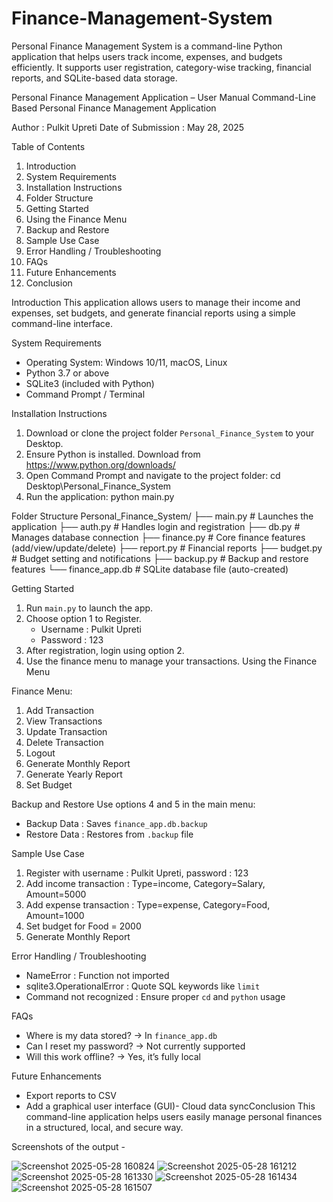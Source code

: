 # Finance-Management-System
Personal Finance Management System is a command-line Python application that helps users track income, expenses, and budgets efficiently. It supports user registration, category-wise tracking, financial reports, and SQLite-based data storage. 

Personal Finance Management Application – User Manual
Command-Line Based  Personal Finance Management Application

Author  :  Pulkit Upreti
Date of Submission  :  May 28, 2025

Table of Contents
1.	 Introduction
2.   System Requirements
2.	 Installation Instructions
3.	 Folder Structure
4.	 Getting Started
5.	 Using the Finance Menu
6.	 Backup and Restore
7.	 Sample Use Case
8.	 Error Handling / Troubleshooting
9.	 FAQs
10.	 Future Enhancements
11.	 Conclusion

Introduction
This application allows users to manage their income and expenses, set budgets, and generate financial reports using a simple command-line interface.

System Requirements
- Operating System: Windows 10/11, macOS, Linux
- Python 3.7 or above
- SQLite3 (included with Python)
- Command Prompt / Terminal


Installation Instructions
1. Download or clone the project folder `Personal_Finance_System` to your Desktop.
2. Ensure Python is installed. Download from https://www.python.org/downloads/
3. Open Command Prompt and navigate to the project folder:
   cd Desktop\Personal_Finance_System
4. Run the application:
   python main.py

Folder Structure
Personal_Finance_System/
├── main.py           # Launches the application
├── auth.py           # Handles login and registration
├── db.py             # Manages database connection
├── finance.py        # Core finance features (add/view/update/delete)
├── report.py         # Financial reports
├── budget.py         # Budget setting and notifications
├── backup.py         # Backup and restore features
└── finance_app.db    # SQLite database file (auto-created)

Getting Started
1. Run `main.py` to launch the app.
2. Choose option 1 to Register.
   - Username : Pulkit Upreti
   - Password : 123
3. After registration, login using option 2.
4. Use the finance menu to manage your transactions.
Using the Finance Menu

Finance Menu:
1. Add Transaction
2. View Transactions
3. Update Transaction
4. Delete Transaction
5. Logout
6. Generate Monthly Report
7. Generate Yearly Report
8. Set Budget

Backup and Restore
Use options 4 and 5 in the main menu:
- Backup Data : Saves `finance_app.db.backup`
- Restore Data : Restores from `.backup` file

Sample Use Case
1. Register with username : Pulkit Upreti, password : 123
2. Add income transaction : Type=income, Category=Salary, Amount=5000
3. Add expense transaction : Type=expense, Category=Food, Amount=1000
4. Set budget for Food = 2000
5. Generate Monthly Report

Error Handling / Troubleshooting
- NameError  :  Function not imported
- sqlite3.OperationalError  :   Quote SQL keywords like `limit`
- Command not recognized  :   Ensure proper `cd` and `python` usage
  
FAQs
- Where is my data stored? → In `finance_app.db`
- Can I reset my password? → Not currently supported
- Will this work offline? → Yes, it’s fully local

Future Enhancements
- Export reports to CSV
- Add a graphical user interface (GUI)- Cloud data syncConclusion
This command-line application helps users easily manage personal finances in a structured, local, and secure way.


Screenshots of the output - 

![Screenshot 2025-05-28 160824](https://github.com/user-attachments/assets/c2d4afda-c5b4-47fd-a60f-6d99d3b01c29)
![Screenshot 2025-05-28 161212](https://github.com/user-attachments/assets/6cb0b188-10e1-473d-bc39-22a681e7afa2)
![Screenshot 2025-05-28 161330](https://github.com/user-attachments/assets/cae12317-197a-429e-b19f-ba8edb25e4e4)
![Screenshot 2025-05-28 161434](https://github.com/user-attachments/assets/ff362a00-3a9e-4c7c-8da8-b60e136a0121)
![Screenshot 2025-05-28 161507](https://github.com/user-attachments/assets/39accf6b-236d-4485-a625-75028e4e025a)




